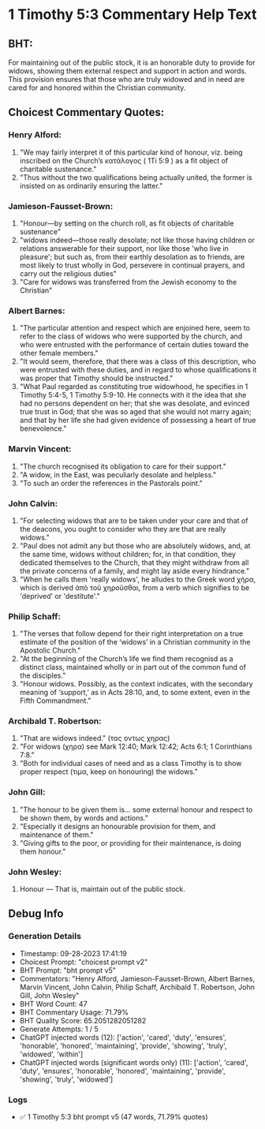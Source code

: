# 1 Timothy 5:3 Commentary Help Text

## BHT:
For maintaining out of the public stock, it is an honorable duty to provide for widows, showing them external respect and support in action and words. This provision ensures that those who are truly widowed and in need are cared for and honored within the Christian community.

## Choicest Commentary Quotes:
### Henry Alford:
1. "We may fairly interpret it of this particular kind of honour, viz. being inscribed on the Church’s κατάλογος ( 1Ti 5:9 ) as a fit object of charitable sustenance."
2. "Thus without the two qualifications being actually united, the former is insisted on as ordinarily ensuring the latter."

### Jamieson-Fausset-Brown:
1. "Honour—by setting on the church roll, as fit objects of charitable sustenance"
2. "widows indeed—those really desolate; not like those having children or relations answerable for their support, nor like those 'who live in pleasure'; but such as, from their earthly desolation as to friends, are most likely to trust wholly in God, persevere in continual prayers, and carry out the religious duties"
3. "Care for widows was transferred from the Jewish economy to the Christian"

### Albert Barnes:
1. "The particular attention and respect which are enjoined here, seem to refer to the class of widows who were supported by the church, and who were entrusted with the performance of certain duties toward the other female members."
2. "It would seem, therefore, that there was a class of this description, who were entrusted with these duties, and in regard to whose qualifications it was proper that Timothy should be instructed."
3. "What Paul regarded as constituting true widowhood, he specifies in 1 Timothy 5:4-5, 1 Timothy 5:9-10. He connects with it the idea that she had no persons dependent on her; that she was desolate, and evinced true trust in God; that she was so aged that she would not marry again; and that by her life she had given evidence of possessing a heart of true benevolence."

### Marvin Vincent:
1. "The church recognised its obligation to care for their support."
2. "A widow, in the East, was peculiarly desolate and helpless."
3. "To such an order the references in the Pastorals point."

### John Calvin:
1. "For selecting widows that are to be taken under your care and that of the deacons, you ought to consider who they are that are really widows."
2. "Paul does not admit any but those who are absolutely widows, and, at the same time, widows without children; for, in that condition, they dedicated themselves to the Church, that they might withdraw from all the private concerns of a family, and might lay aside every hindrance."
3. "When he calls them 'really widows', he alludes to the Greek word χήρα, which is derived ἀπὸ τοῦ χηροῦσθαι, from a verb which signifies to be 'deprived' or 'destitute'."

### Philip Schaff:
1. "The verses that follow depend for their right interpretation on a true estimate of the position of the ‘widows’ in a Christian community in the Apostolic Church." 
2. "At the beginning of the Church’s life we find them recognisd as a distinct class, maintained wholly or in part out of the common fund of the disciples."
3. "Honour widows. Possibly, as the context indicates, with the secondary meaning of ‘support,’ as in Acts 28:10, and, to some extent, even in the Fifth Commandment."

### Archibald T. Robertson:
1. "That are widows indeed." (τας οντως χηρας)
2. "For widows (χηρα) see Mark 12:40; Mark 12:42; Acts 6:1; 1 Corinthians 7:8."
3. "Both for individual cases of need and as a class Timothy is to show proper respect (τιμα, keep on honouring) the widows."

### John Gill:
1. "The honour to be given them is... some external honour and respect to be shown them, by words and actions."
2. "Especially it designs an honourable provision for them, and maintenance of them."
3. "Giving gifts to the poor, or providing for their maintenance, is doing them honour."

### John Wesley:
1. Honour — That is, maintain out of the public stock.


## Debug Info
### Generation Details
- Timestamp: 09-28-2023 17:41:19
- Choicest Prompt: "choicest prompt v2"
- BHT Prompt: "bht prompt v5"
- Commentators: "Henry Alford, Jamieson-Fausset-Brown, Albert Barnes, Marvin Vincent, John Calvin, Philip Schaff, Archibald T. Robertson, John Gill, John Wesley"
- BHT Word Count: 47
- BHT Commentary Usage: 71.79%
- BHT Quality Score: 65.2051282051282
- Generate Attempts: 1 / 5
- ChatGPT injected words (12):
	['action', 'cared', 'duty', 'ensures', 'honorable', 'honored', 'maintaining', 'provide', 'showing', 'truly', 'widowed', 'within']
- ChatGPT injected words (significant words only) (11):
	['action', 'cared', 'duty', 'ensures', 'honorable', 'honored', 'maintaining', 'provide', 'showing', 'truly', 'widowed']

### Logs
- ✅ 1 Timothy 5:3 bht prompt v5 (47 words, 71.79% quotes)